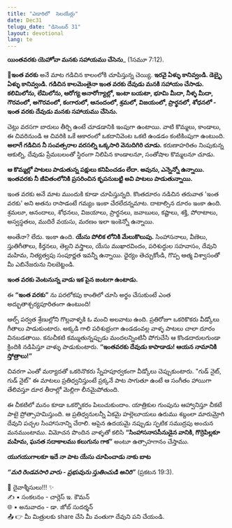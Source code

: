 ```yaml
---
title: "ఎడారిలో  సెలయేర్లు"
date: Dec31
telugu_date: "డిసెంబర్ 31"
layout: devotional
lang: te
---
```


**యింతవరకు యెహోవా మనకు సహాయము చేసెను**_ (1సమూ 7:12).

**📖ఇంత వరకు** అనే మాట గడిచిన కాలంలోకి చూపిస్తున్న చెయ్యి. **ఇరవై ఏళ్ళు కానివ్వండి. డెబ్భై ఏళ్ళు కానివ్వండి. గడిచిన కాలమెంతైనా ఇంత వరకు దేవుడు మనకి సహాయం చేసాడు. కలిమిలోను, లేమిలోను, ఆరోగ్య అనారోగ్యాల్లో, ఇంటా బయటా, భూమి మీదా, నీళ్ళ మీదా, గౌరవంలో, అగౌరవంలో, కంగారులో, ఆనందంలో, శ్రమలో, విజయంలో, ప్రార్థనలో, శోధనలో - ఇంత వరకు దేవుడు మనకు సహాయము చేసెను.**

చెట్లు వరసగా బారులు తీర్చి ఉంటే చూడడానికి ఇంపుగా ఉంటాయి. వాటి కొమ్మలు, కాండాలు, ఈ చివరినుండి ఆ చివరికి ఒకే ఆకారంలో ఒకదానివెంట ఒకటి ఉండడం కంటికింపుగా ఉంటుంది. **అలాగే గడిచిన నీ సంవత్సరాల వరసల్ని ఒక్కసారి వెనుదిగిరి చూడు.** కరుణాహరితం నింపుకున్న ఆకుల్ని, దేవుడు ప్రేమబలంతో స్థిరంగా నిలిపిన కాండాలనూ, సంతోషాల కొమ్మలనూ చూడు.

**ఆ కొమ్మల్లో పాటలు పాడుతున్న పక్షులు కనిపించడం లేదా. అవును, ఎన్నెన్నో ఉన్నాయి. ఇంతవరకు నీ జీవితంలోనికి ప్రసరించిన కృపనుబట్టి అవి పాటలు పాడుతున్నాయి.**

ఇంత వరకు అనే మాట ముందుకి కూడా చూపిస్తున్నది. కొంతదూరం నడిచిన తరువాత 'ఇంత వరకు' అని అతను రాసాడంటే గమ్యం ఇంకా చేరలేదన్నమాట. దాటాల్సిన దూరం ఇంకా ఉంది. శ్రమలూ, ఆనందాలు, శోధనలు, విజయాలు, ప్రార్థనలు, జవాబులు, కష్టాలు, శక్తి, పోరాటాలు, అస్వస్థతలు, ముదిరే వయసు, మరణం ఇలా ఇంకెన్నో ఉన్నాయి.

అంతేనా? లేదు. ఇంకా ఉంది. **యేసు పోలిక లోనికి మేలుకొలుపు.** సింహాసనాలు, వీణెలు, స్తుతిగీతాలు, కీర్తనలు, తెల్లని వస్త్రాలు, యేసు ముఖారవిందం, పరిశుద్ధుల సహవాసం, దేవుని మహిమ, నిత్యత్వపు సంపూర్ణత ఇవన్నీ ఉన్నాయి. ధైర్యం తెచ్చుకోండి, గొప్ప ఆత్మ విశ్వాసంతో మీ ఎబినేజరును నిలబెట్టండి.

**ఇంత వరకు వెంటనున్న వాడు ఇక పైన జంటగా ఉంటాడు.**

ఈ **“ఇంత వరకు”** ను పరలోకపు కాంతిలో చూసి అర్థం చేసుకుంటే ఎంత అద్భుతాశ్చర్యపూరితంగా ఉంటుంది!

ఆల్ప్ పర్వత శ్రేణుల్లోని గొల్లవాళ్ళకి ఓ మంచి అలవాటు ఉంది. ప్రతిరోజూ ఒకరికొకరు వీడ్కోలు గీతాలు పాడుకుంటారు. అక్కడి గాలి పరిశుభ్రంగా ఉండడంవల్ల వాళ్ళ పాటలు చాలా దూరం వినబడతాయి. కనుచీకటి కమ్ముతున్నప్పుడు మందలన్నింటినీ పోగుచేసి ఆ కొండదారులగుండా క్రిందికి నడిపిస్తూ వాళ్ళు పాడుకుంటారు. **“ఇంతవరకు దేవుడు కాపాడాడు! ఆయన నామానికి స్తోత్రాలు!”**

చివరగా ఎంతో మర్యాదతో ఒకరినొకరు స్నేహపూర్వకంగా వీడ్కోలు చెప్పుకుంటారు. "గుడ్ నైట్, గుడ్ నైట్” ఈ మాటలు ప్రతిధ్వనిస్తుంటే ప్రక్కనే పాట సాగుతూ ఉంటే ఆ సంగీతం హాయిగా తేలివస్తూ దూర తీరాల్లో మెల్లిగా లీనమైపోతుంది.

ఈ చీకటిలో మనం కూడా ఒకర్నొకరం పిలుచుకుందాం. యాత్రికుల గుంపును ఆహ్వానిస్తూ చీకటే పాటై ప్రోత్సాహమిస్తుంది. ఆ ప్రతిధ్వనులన్నీ ఏకమై హల్లెలూయలు ఉరుము శబ్దంలా మారుమ్రోగి దేవుని పచ్చల సింహాసనాన్ని చేరాలి. ఆపైన ఉదయమై నప్పుడు స్ఫటిక సముద్రపు అంచున మనముంటాము. విమోచన పొందిన వాళ్ళతో కలిసి **“సింహాసనాససీనుడైన వానికి, గొర్రెపిల్లకూ మహిమ, ఘనత సదాకాలము కలుగును గాక”** అంటూ ఉత్సాహగానం చేస్తాము.

**యుగయుగాలకూ ఇదే నా పాట యేసు చూపించాడు నాకు బాట**

***“మరి రెండవసారి వారు - ప్రభువును స్తుతించుడి అనిరి”*** (ప్రకటన 19:3).

<div class="blessing">🙏 <span class="bless-text">దైవాశ్శీసులు!!!</span> ✨</div>

<div class="credit">✍️ <span class="credit-text">▪ సంకలనం - చార్లెస్ ఇ. కౌమన్</span></div>
<div class="credit">🌐 <span class="credit-text">▪ అనువాదం - డా. జోబ్ సుదర్శన్</span></div>


<div class="share">📤 👉 <span class="share-text">మీ మిత్రులకు share చేసి మీ వంతుగా దేవుని పని చేయండి.</span></div>
